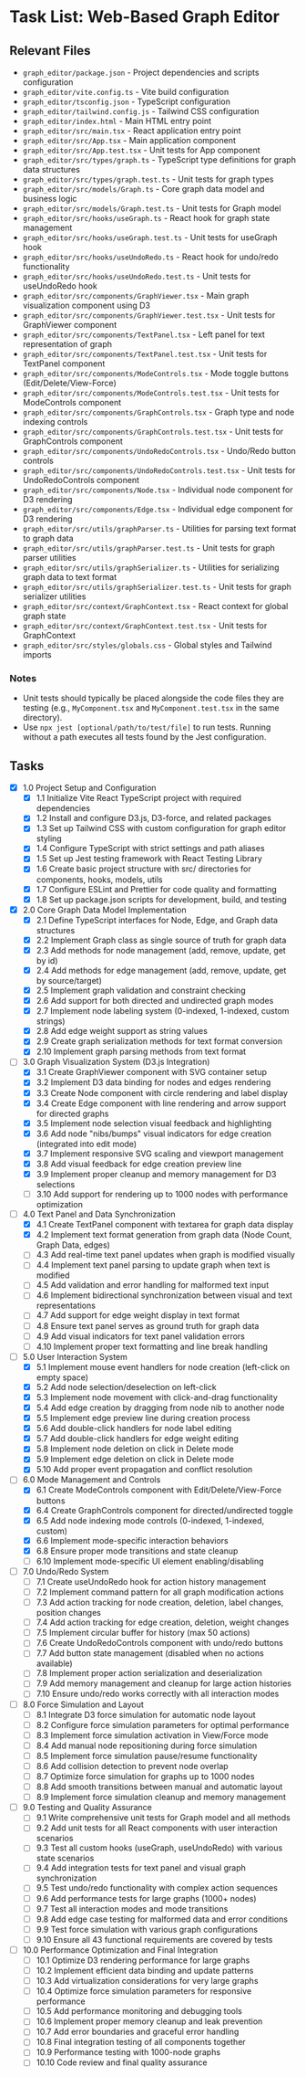 # Task List: Web-Based Graph Editor

## Relevant Files

- `graph_editor/package.json` - Project dependencies and scripts configuration
- `graph_editor/vite.config.ts` - Vite build configuration
- `graph_editor/tsconfig.json` - TypeScript configuration
- `graph_editor/tailwind.config.js` - Tailwind CSS configuration
- `graph_editor/index.html` - Main HTML entry point
- `graph_editor/src/main.tsx` - React application entry point
- `graph_editor/src/App.tsx` - Main application component
- `graph_editor/src/App.test.tsx` - Unit tests for App component
- `graph_editor/src/types/graph.ts` - TypeScript type definitions for graph data structures
- `graph_editor/src/types/graph.test.ts` - Unit tests for graph types
- `graph_editor/src/models/Graph.ts` - Core graph data model and business logic
- `graph_editor/src/models/Graph.test.ts` - Unit tests for Graph model
- `graph_editor/src/hooks/useGraph.ts` - React hook for graph state management
- `graph_editor/src/hooks/useGraph.test.ts` - Unit tests for useGraph hook
- `graph_editor/src/hooks/useUndoRedo.ts` - React hook for undo/redo functionality
- `graph_editor/src/hooks/useUndoRedo.test.ts` - Unit tests for useUndoRedo hook
- `graph_editor/src/components/GraphViewer.tsx` - Main graph visualization component using D3
- `graph_editor/src/components/GraphViewer.test.tsx` - Unit tests for GraphViewer component
- `graph_editor/src/components/TextPanel.tsx` - Left panel for text representation of graph
- `graph_editor/src/components/TextPanel.test.tsx` - Unit tests for TextPanel component
- `graph_editor/src/components/ModeControls.tsx` - Mode toggle buttons (Edit/Delete/View-Force)
- `graph_editor/src/components/ModeControls.test.tsx` - Unit tests for ModeControls component
- `graph_editor/src/components/GraphControls.tsx` - Graph type and node indexing controls
- `graph_editor/src/components/GraphControls.test.tsx` - Unit tests for GraphControls component
- `graph_editor/src/components/UndoRedoControls.tsx` - Undo/Redo button controls
- `graph_editor/src/components/UndoRedoControls.test.tsx` - Unit tests for UndoRedoControls component
- `graph_editor/src/components/Node.tsx` - Individual node component for D3 rendering
- `graph_editor/src/components/Edge.tsx` - Individual edge component for D3 rendering
- `graph_editor/src/utils/graphParser.ts` - Utilities for parsing text format to graph data
- `graph_editor/src/utils/graphParser.test.ts` - Unit tests for graph parser utilities
- `graph_editor/src/utils/graphSerializer.ts` - Utilities for serializing graph data to text format
- `graph_editor/src/utils/graphSerializer.test.ts` - Unit tests for graph serializer utilities
- `graph_editor/src/context/GraphContext.tsx` - React context for global graph state
- `graph_editor/src/context/GraphContext.test.tsx` - Unit tests for GraphContext
- `graph_editor/src/styles/globals.css` - Global styles and Tailwind imports

### Notes

- Unit tests should typically be placed alongside the code files they are testing (e.g., `MyComponent.tsx` and `MyComponent.test.tsx` in the same directory).
- Use `npx jest [optional/path/to/test/file]` to run tests. Running without a path executes all tests found by the Jest configuration.

## Tasks

- [x] 1.0 Project Setup and Configuration
  - [x] 1.1 Initialize Vite React TypeScript project with required dependencies
  - [x] 1.2 Install and configure D3.js, D3-force, and related packages
  - [x] 1.3 Set up Tailwind CSS with custom configuration for graph editor styling
  - [x] 1.4 Configure TypeScript with strict settings and path aliases
  - [x] 1.5 Set up Jest testing framework with React Testing Library
  - [x] 1.6 Create basic project structure with src/ directories for components, hooks, models, utils
  - [x] 1.7 Configure ESLint and Prettier for code quality and formatting
  - [x] 1.8 Set up package.json scripts for development, build, and testing

- [x] 2.0 Core Graph Data Model Implementation
  - [x] 2.1 Define TypeScript interfaces for Node, Edge, and Graph data structures
  - [x] 2.2 Implement Graph class as single source of truth for graph data
  - [x] 2.3 Add methods for node management (add, remove, update, get by id)
  - [x] 2.4 Add methods for edge management (add, remove, update, get by source/target)
  - [x] 2.5 Implement graph validation and constraint checking
  - [x] 2.6 Add support for both directed and undirected graph modes
  - [x] 2.7 Implement node labeling system (0-indexed, 1-indexed, custom strings)
  - [x] 2.8 Add edge weight support as string values
  - [x] 2.9 Create graph serialization methods for text format conversion
  - [x] 2.10 Implement graph parsing methods from text format

- [ ] 3.0 Graph Visualization System (D3.js Integration)
  - [x] 3.1 Create GraphViewer component with SVG container setup
  - [x] 3.2 Implement D3 data binding for nodes and edges rendering
  - [x] 3.3 Create Node component with circle rendering and label display
  - [x] 3.4 Create Edge component with line rendering and arrow support for directed graphs
  - [x] 3.5 Implement node selection visual feedback and highlighting
  - [x] 3.6 Add node "nibs/bumps" visual indicators for edge creation (integrated into edit mode)
  - [x] 3.7 Implement responsive SVG scaling and viewport management
  - [x] 3.8 Add visual feedback for edge creation preview line
  - [x] 3.9 Implement proper cleanup and memory management for D3 selections
  - [ ] 3.10 Add support for rendering up to 1000 nodes with performance optimization

- [ ] 4.0 Text Panel and Data Synchronization
  - [x] 4.1 Create TextPanel component with textarea for graph data display
  - [x] 4.2 Implement text format generation from graph data (Node Count, Graph Data, edges)
  - [ ] 4.3 Add real-time text panel updates when graph is modified visually
  - [ ] 4.4 Implement text panel parsing to update graph when text is modified
  - [ ] 4.5 Add validation and error handling for malformed text input
  - [ ] 4.6 Implement bidirectional synchronization between visual and text representations
  - [ ] 4.7 Add support for edge weight display in text format
  - [ ] 4.8 Ensure text panel serves as ground truth for graph data
  - [ ] 4.9 Add visual indicators for text panel validation errors
  - [ ] 4.10 Implement proper text formatting and line break handling

- [ ] 5.0 User Interaction System
  - [x] 5.1 Implement mouse event handlers for node creation (left-click on empty space)
  - [x] 5.2 Add node selection/deselection on left-click
  - [x] 5.3 Implement node movement with click-and-drag functionality
  - [x] 5.4 Add edge creation by dragging from node nib to another node
  - [x] 5.5 Implement edge preview line during creation process
  - [x] 5.6 Add double-click handlers for node label editing
  - [x] 5.7 Add double-click handlers for edge weight editing
  - [x] 5.8 Implement node deletion on click in Delete mode
  - [x] 5.9 Implement edge deletion on click in Delete mode
  - [x] 5.10 Add proper event propagation and conflict resolution

- [ ] 6.0 Mode Management and Controls
  - [x] 6.1 Create ModeControls component with Edit/Delete/View-Force buttons
  - [x] 6.4 Create GraphControls component for directed/undirected toggle
  - [x] 6.5 Add node indexing mode controls (0-indexed, 1-indexed, custom)
  - [x] 6.6 Implement mode-specific interaction behaviors
  - [x] 6.8 Ensure proper mode transitions and state cleanup
  - [ ] 6.10 Implement mode-specific UI element enabling/disabling

- [ ] 7.0 Undo/Redo System
  - [ ] 7.1 Create useUndoRedo hook for action history management
  - [ ] 7.2 Implement command pattern for all graph modification actions
  - [ ] 7.3 Add action tracking for node creation, deletion, label changes, position changes
  - [ ] 7.4 Add action tracking for edge creation, deletion, weight changes
  - [ ] 7.5 Implement circular buffer for history (max 50 actions)
  - [ ] 7.6 Create UndoRedoControls component with undo/redo buttons
  - [ ] 7.7 Add button state management (disabled when no actions available)
  - [ ] 7.8 Implement proper action serialization and deserialization
  - [ ] 7.9 Add memory management and cleanup for large action histories
  - [ ] 7.10 Ensure undo/redo works correctly with all interaction modes

- [ ] 8.0 Force Simulation and Layout
  - [ ] 8.1 Integrate D3 force simulation for automatic node layout
  - [ ] 8.2 Configure force simulation parameters for optimal performance
  - [ ] 8.3 Implement force simulation activation in View/Force mode
  - [ ] 8.4 Add manual node repositioning during force simulation
  - [ ] 8.5 Implement force simulation pause/resume functionality
  - [ ] 8.6 Add collision detection to prevent node overlap
  - [ ] 8.7 Optimize force simulation for graphs up to 1000 nodes
  - [ ] 8.8 Add smooth transitions between manual and automatic layout
  - [ ] 8.9 Implement force simulation cleanup and memory management

- [ ] 9.0 Testing and Quality Assurance
  - [ ] 9.1 Write comprehensive unit tests for Graph model and all methods
  - [ ] 9.2 Add unit tests for all React components with user interaction scenarios
  - [ ] 9.3 Test all custom hooks (useGraph, useUndoRedo) with various state scenarios
  - [ ] 9.4 Add integration tests for text panel and visual graph synchronization
  - [ ] 9.5 Test undo/redo functionality with complex action sequences
  - [ ] 9.6 Add performance tests for large graphs (1000+ nodes)
  - [ ] 9.7 Test all interaction modes and mode transitions
  - [ ] 9.8 Add edge case testing for malformed data and error conditions
  - [ ] 9.9 Test force simulation with various graph configurations
  - [ ] 9.10 Ensure all 43 functional requirements are covered by tests

- [ ] 10.0 Performance Optimization and Final Integration
  - [ ] 10.1 Optimize D3 rendering performance for large graphs
  - [ ] 10.2 Implement efficient data binding and update patterns
  - [ ] 10.3 Add virtualization considerations for very large graphs
  - [ ] 10.4 Optimize force simulation parameters for responsive performance
  - [ ] 10.5 Add performance monitoring and debugging tools
  - [ ] 10.6 Implement proper memory cleanup and leak prevention
  - [ ] 10.7 Add error boundaries and graceful error handling
  - [ ] 10.8 Final integration testing of all components together
  - [ ] 10.9 Performance testing with 1000-node graphs
  - [ ] 10.10 Code review and final quality assurance
